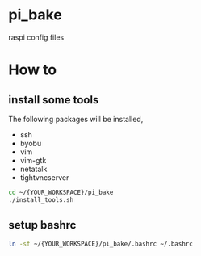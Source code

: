 # pi_bake
raspi config files

# How to

## install some tools

The following packages will be installed,

- ssh
- byobu
- vim
- vim-gtk
- netatalk
- tightvncserver

```bash
cd ~/{YOUR_WORKSPACE}/pi_bake
./install_tools.sh
```

## setup bashrc

```bash
ln -sf ~/{YOUR_WORKSPACE}/pi_bake/.bashrc ~/.bashrc
```

